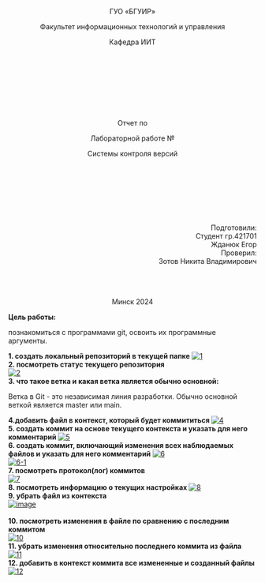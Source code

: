 <p align="center">
ГУО «БГУИР»
</p>
<p align="center">
Факультет информационных технологий и управления
</p>
<p align="center">
Кафедра ИИТ
</p>
<br><br><br><br><br><br><br>
<p align="center">Отчет по</p>
<p align="center">Лабораторной работе №</p>
<p align="center">Системы контроля версий</p>
<br><br><br><br><br><br><br>
<div align="right">Подготовили:</div>
                                                                                                    <div align="right">Студент гр.421701</div>
<div align="right">Жданюк Егор</div>
<div align="right">Проверил:</div>
<div align="right">Зотов Никита Владимирович</div>
<br><br><br>
<p align="center">Минск 2024</p>
<b>Цель работы:</b><p> познакомиться с программами git, освоить их программные аргументы.</p>
<b>1.	создать локальный репозиторий в текущей папке</b>
<a href="https://ibb.co/zfx3nLH"><img src="https://i.ibb.co/ry0B7Lf/1.png" alt="1" border="0"></a><br>
<b>2.	посмотреть статус текущего репозитория</b><br>
<a href="https://ibb.co/JcWzY9y"><img src="https://i.ibb.co/0npf0xF/2.png" alt="2" border="0"></a><br>
<b>3. что такое ветка и какая ветка является обычно основной:</b>
<p>Ветка в Git - это независимая линия разработки. Обычно основной веткой является master или main.</p>
<b>4.добавить файл в контекст, который будет коммититься </b>
<a href="https://ibb.co/mcSfdP4"><img src="https://i.ibb.co/LZvVBs1/4.png" alt="4" border="0"></a><br>
<b>5. создать коммит на основе текущего контекста и указать для него комментарий </b>
<a href="https://ibb.co/xYJ17cf"><img src="https://i.ibb.co/LrnxZqJ/5.png" alt="5" border="0"></a><br>
<b>6. создать коммит, включающий изменения всех наблюдаемых файлов и указать для него комментарий</b>
<a href="https://ibb.co/cybLSY4"><img src="https://i.ibb.co/CwJ23PR/6.png" alt="6" border="0"></a><br /><a target='_blank' href='https://ru.imgbb.com/'></a>
<a href="https://ibb.co/Vp4nkJC"><img src="https://i.ibb.co/rfr8XFp/6-1.png" alt="6-1" border="0"></a><br>
<b>7. посмотреть протокол(лог) коммитов </b><br>
<a href="https://ibb.co/YyG9hSj"><img src="https://i.ibb.co/3MHXcbh/7.png" alt="7" border="0"></a><br>
<b>8. посмотреть информацию о текущих настройках </b>
<a href="https://ibb.co/82pWJQB"><img src="https://i.ibb.co/bLZSxG3/8.png" alt="8" border="0"></a><br>
<b>9. убрать файл из контекста</b><br>
<a href="https://ibb.co/YhhMvhc"><img src="https://i.ibb.co/bXXZpXs/image.png" alt="image" border="0"></a><br /><a target='_blank' href='https://ru.imgbb.com/'></a><br />
<b>10. посмотреть изменения в файле по сравнению с последним коммитом</b><br>
<a href="https://ibb.co/7ypwfXm"><img src="https://i.ibb.co/yskw9Xj/10.png" alt="10" border="0"></a><br>
<b>11. убрать изменения относительно последнего коммита из файла</b><br>
<a href="https://ibb.co/CMH1yr6"><img src="https://i.ibb.co/VQqjGKx/11.png" alt="11" border="0"></a><br>
<b>12. добавить в контекст коммита все измененные и созданный файлы</b><br>
<a href="https://ibb.co/3N5JmKG"><img src="https://i.ibb.co/BZH12kd/12.png" alt="12" border="0"></a><br>

